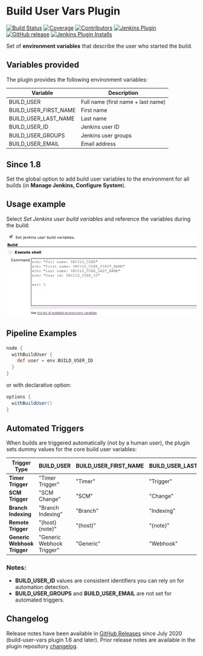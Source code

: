 # Build User Vars Plugin

[![Build Status](https://ci.jenkins.io/job/Plugins/job/build-user-vars-plugin/job/master/badge/icon)](https://ci.jenkins.io/job/Plugins/job/build-user-vars-plugin/job/master/)
[![Coverage](https://ci.jenkins.io/job/Plugins/job/build-user-vars-plugin/job/master/badge/icon?status=${instructionCoverage}&subject=coverage&color=${colorInstructionCoverage})](https://ci.jenkins.io/job/Plugins/job/build-user-vars-plugin/job/master/coverage)
[![Contributors](https://img.shields.io/github/contributors/jenkinsci/build-user-vars-plugin.svg)](https://github.com/jenkinsci/build-user-vars-plugin/graphs/contributors)
[![Jenkins Plugin](https://img.shields.io/jenkins/plugin/v/build-user-vars-plugin.svg)](https://plugins.jenkins.io/build-user-vars-plugin)
[![GitHub release](https://img.shields.io/github/release/jenkinsci/build-user-vars-plugin.svg?label=changelog)](https://github.com/jenkinsci/build-user-vars-plugin/releases/latest)
[![Jenkins Plugin Installs](https://img.shields.io/jenkins/plugin/i/build-user-vars-plugin.svg?color=blue)](https://plugins.jenkins.io/build-user-vars-plugin)

Set of **environment variables** that describe the user who started the build.

## Variables provided

The plugin provides the following environment variables:

| Variable              | Description                        |
|-----------------------|------------------------------------|
| BUILD_USER            | Full name (first name + last name) |
| BUILD_USER_FIRST_NAME | First name                         |
| BUILD_USER_LAST_NAME  | Last name                          |
| BUILD_USER_ID         | Jenkins user ID                    |
| BUILD_USER_GROUPS     | Jenkins user groups                |
| BUILD_USER_EMAIL      | Email address                      |

## Since 1.8

Set the global option to add build user variables to the environment for all builds (in **Manage Jenkins, Configure System**).

## Usage example

Select *Set Jenkins user build variables* and reference the variables during the build:

![](docs/images/build-user-vars-plugin-sample-usage.png)

## Pipeline Examples

```groovy
node {
  withBuildUser {
    def user = env.BUILD_USER_ID
  }
}
```

or with declarative option:
  
```groovy
options {
  withBuildUser()
}
```

## Automated Triggers

When builds are triggered automatically (not by a human user), the plugin sets dummy values for the core build user variables:

| Trigger Type                | BUILD_USER                | BUILD_USER_FIRST_NAME | BUILD_USER_LAST_NAME | BUILD_USER_ID    |
|-----------------------------|---------------------------|-----------------------|----------------------|------------------|
| **Timer Trigger**           | "Timer Trigger"           | "Timer"               | "Trigger"            | "timer"          |
| **SCM Trigger**             | "SCM Change"              | "SCM"                 | "Change"             | "scmChange"      |
| **Branch Indexing**         | "Branch Indexing"         | "Branch"              | "Indexing"           | "branchIndexing" |
| **Remote Trigger**          | "{host} {note}"           | "{host}"              | "{note}"             | "remoteRequest"  |
| **Generic Webhook Trigger** | "Generic Webhook Trigger" | "Generic"             | "Webhook"            | "genericWebhook" |

### Notes:
- **BUILD_USER_ID** values are consistent identifiers you can rely on for automation detection.
- **BUILD_USER_GROUPS** and **BUILD_USER_EMAIL** are not set for automated triggers.

## Changelog

Release notes have been available in [GitHub Releases](https://github.com/jenkinsci/build-user-vars-plugin/releases) since July 2020 (build-user-vars plugin 1.6 and later).
Prior release notes are available in the plugin repository [changelog](https://github.com/jenkinsci/build-user-vars-plugin/blob/master/CHANGELOG.md).
